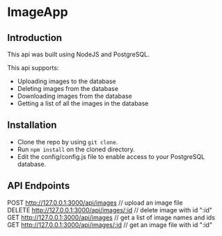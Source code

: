 # ImageApp

## Introduction
This api was built using NodeJS and PostgreSQL.

This api supports:
- Uploading images to the database
- Deleting images from the database
- Downloading images from the database
- Getting a list of all the images in the database

## Installation
* Clone the repo by using ```git clone```.
* Run ```npm install``` on the cloned directory.
* Edit the config/config.js file to enable access to your PostgreSQL database.

## API Endpoints
POST http://127.0.0.1:3000/api/images // upload an image file  
DELETE http://127.0.0.1:3000/api/images/:id // delete image with id ":id"  
GET http://127.0.0.1:3000/api/images // get a list of image names and ids  
GET http://127.0.0.1:3000/api/images/:id // get an image file with id ":id"  